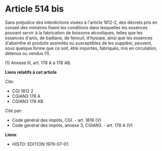 # Article 514 bis

Sans préjudice des interdictions visées à l'article 1812-2, des décrets pris en conseil des ministres fixent les conditions
dans lesquelles les essences pouvant servir à la fabrication de boissons alcooliques, telles que les essences d'anis, de
badiane, de fenouil, d'hysope, ainsi que les essences d'absinthe et produits assimilés ou susceptibles de les suppléer,
peuvent, sous quelque forme que ce soit, être importés, fabriqués, mis en circulation, détenus ou vendus (1).

(1) Annexe III, art. 178 A à 178 AB.

**Liens relatifs à cet article**

_Cite_:

  - CGI 1812 2
  - CGIAN3 178 A
  - CGIAN3 178 AB

_Cité par_:

  - Code général des impôts, CGI. - art. 1816 (V)
  - Code général des impôts, annexe 3, CGIAN3. - art. 178 A (V)

**Liens**:

  - HISTO: EDITION 1979-07-01
